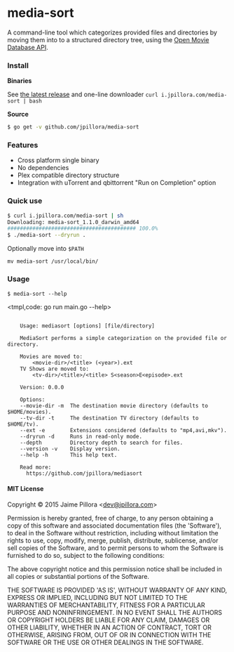 
# media-sort

A command-line tool which categorizes provided files and directories by moving them into to a structured directory tree, using the [Open Movie Database API](http://www.omdbapi.com/).

### Install

**Binaries**

See [the latest release](https://github.com/jpillora/media-sort/releases/latest) and one-line downloader `curl i.jpillora.com/media-sort | bash`

**Source**

``` sh
$ go get -v github.com/jpillora/media-sort
```

### Features

* Cross platform single binary
* No dependencies
* Plex compatible directory structure
* Integration with uTorrent and qbittorrent "Run on Completion" option

### Quick use

``` sh
$ curl i.jpillora.com/media-sort | sh
Downloading: media-sort_1.1.0_darwin_amd64
######################################### 100.0%
$ ./media-sort --dryrun .
```

Optionally move into `$PATH`

```
mv media-sort /usr/local/bin/
```

### Usage

```
$ media-sort --help
```

<tmpl,code: go run main.go --help>
```

	Usage: mediasort [options] [file/directory]

	MediaSort performs a simple categorization on the provided file or directory.

	Movies are moved to:
		<movie-dir>/<title> (<year>).ext
	TV Shows are moved to:
		<tv-dir>/<title>/<title> S<season>E<episode>.ext

	Version: 0.0.0

	Options:
	--movie-dir -m  The destination movie directory (defaults to $HOME/movies).
	--tv-dir -t     The destination TV directory (defaults to $HOME/tv).
	--ext -e        Extensions considered (defaults to "mp4,avi,mkv").
	--dryrun -d     Runs in read-only mode.
	--depth         Directory depth to search for files.
	--version -v    Display version.
	--help -h       This help text.

	Read more:
	  https://github.com/jpillora/mediasort

```
</tmpl>


#### MIT License

Copyright © 2015 Jaime Pillora &lt;dev@jpillora.com&gt;

Permission is hereby granted, free of charge, to any person obtaining
a copy of this software and associated documentation files (the
'Software'), to deal in the Software without restriction, including
without limitation the rights to use, copy, modify, merge, publish,
distribute, sublicense, and/or sell copies of the Software, and to
permit persons to whom the Software is furnished to do so, subject to
the following conditions:

The above copyright notice and this permission notice shall be
included in all copies or substantial portions of the Software.

THE SOFTWARE IS PROVIDED 'AS IS', WITHOUT WARRANTY OF ANY KIND,
EXPRESS OR IMPLIED, INCLUDING BUT NOT LIMITED TO THE WARRANTIES OF
MERCHANTABILITY, FITNESS FOR A PARTICULAR PURPOSE AND NONINFRINGEMENT.
IN NO EVENT SHALL THE AUTHORS OR COPYRIGHT HOLDERS BE LIABLE FOR ANY
CLAIM, DAMAGES OR OTHER LIABILITY, WHETHER IN AN ACTION OF CONTRACT,
TORT OR OTHERWISE, ARISING FROM, OUT OF OR IN CONNECTION WITH THE
SOFTWARE OR THE USE OR OTHER DEALINGS IN THE SOFTWARE.